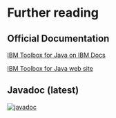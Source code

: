 # Further reading

## Official Documentation

[IBM Toolbox for Java on IBM Docs](https://www.ibm.com/docs/en/i/7.5?topic=java-toolbox)

[IBM Toolbox for Java web site](https://www.ibm.com/support/pages/node/1118781)

## Javadoc (latest)

[![javadoc](https://javadoc.io/badge2/net.sf.jt400/jt400/javadoc.svg)](https://javadoc.io/doc/net.sf.jt400/jt400) 